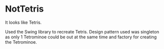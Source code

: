 # NotTetris
It looks like Tetris.

Used the Swing library to recreate Tetris. Design pattern used was singleton as only 1 Tetrominoe could be out at the same time and
factory for creating the Tetrominoe.
